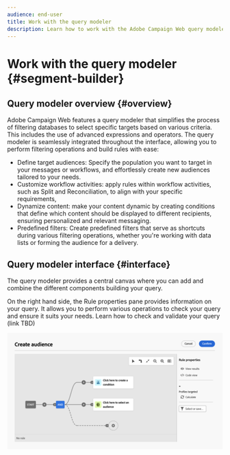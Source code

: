 ```yaml
---
audience: end-user
title: Work with the query modeler
description: Learn how to work with the Adobe Campaign Web query modeler.
---
```

# Work with the query modeler {#segment-builder}

## Query modeler overview {#overview}

Adobe Campaign Web features a query modeler that simplifies the process of filtering databases to select specific targets based on various criteria. This includes the use of advanced expressions and operators. The query modeler is seamlessly integrated throughout the interface, allowing you to perform filtering operations and build rules with ease:

* Define target audiences: Specify the population you want to target in your messages or workflows, and effortlessly create new audiences tailored to your needs.
* Customize workflow activities: apply rules within workflow activities, such as Split and Reconciliation, to align with your specific requirements,
* Dynamize content: make your content dynamic by creating conditions that define which content should be displayed to different recipients, ensuring personalized and relevant messaging.
* Predefined filters: Create predefined filters that serve as shortcuts during various filtering operations, whether you're working with data lists or forming the audience for a delivery.

## Query modeler interface {#interface}

The query modeler provides a central canvas where you can add and combine the different components building your query.

On the right hand side, the Rule properties pane provides information on your query. It allows you to perform various operations to check your query and ensure it suits your needs. Learn how to check and validate your query (link TBD)

![](assets/query-interface.png)
